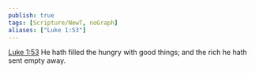 ```yaml
---
publish: true
tags: [Scripture/NewT, noGraph]
aliases: ["Luke 1:53"]
---
```

[Luke 1:53](https://churchofjesuschrist.org/study/scriptures/nt/luke/1?lang=eng&id=p53#p53) He hath filled the hungry with good things; and the rich he hath sent empty away.
